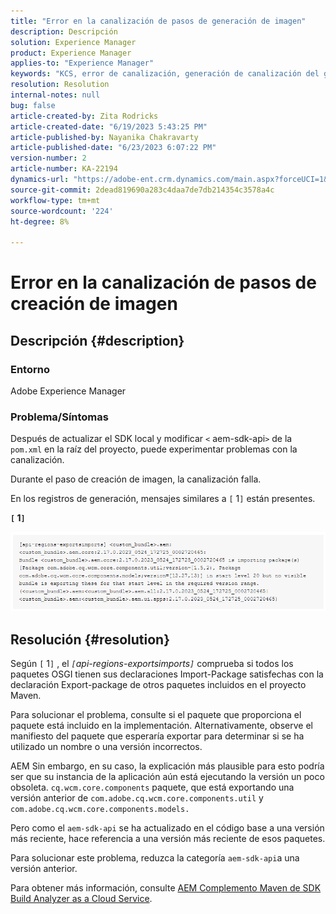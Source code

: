```yaml
---
title: "Error en la canalización de pasos de generación de imagen"
description: Descripción
solution: Experience Manager
product: Experience Manager
applies-to: "Experience Manager"
keywords: "KCS, error de canalización, generación de canalización del generador de imágenes"
resolution: Resolution
internal-notes: null
bug: false
article-created-by: Zita Rodricks
article-created-date: "6/19/2023 5:43:25 PM"
article-published-by: Nayanika Chakravarty
article-published-date: "6/23/2023 6:07:22 PM"
version-number: 2
article-number: KA-22194
dynamics-url: "https://adobe-ent.crm.dynamics.com/main.aspx?forceUCI=1&pagetype=entityrecord&etn=knowledgearticle&id=116e6dc8-c80e-ee11-8f6d-6045bd006b3d"
source-git-commit: 2dead819690a283c4daa7de7db214354c3578a4c
workflow-type: tm+mt
source-wordcount: '224'
ht-degree: 8%

---
```


# Error en la canalización de pasos de creación de imagen

## Descripción {#description}


### Entorno

Adobe Experience Manager

### Problema/Síntomas

Después de actualizar el SDK local y modificar `<` aem-sdk-api`>`  de la `pom.xml` en la raíz del proyecto, puede experimentar problemas con la canalización.

Durante el paso de creación de imagen, la canalización falla.

En los registros de generación, mensajes similares a `[` 1`]`  están presentes.

<b>`[` 1`]` </b>

<b>![](assets/___9f82ca57-ec11-ee11-8f6d-6045bd0067ea___.png)</b>


## Resolución {#resolution}


Según `[` 1`]` , el *`[`api-regions-exportsimports`]`* comprueba si todos los paquetes OSGI tienen sus declaraciones Import-Package satisfechas con la declaración Export-package de otros paquetes incluidos en el proyecto Maven.

Para solucionar el problema, consulte si el paquete que proporciona el paquete está incluido en la implementación. Alternativamente, observe el manifiesto del paquete que esperaría exportar para determinar si se ha utilizado un nombre o una versión incorrectos.

AEM Sin embargo, en su caso, la explicación más plausible para esto podría ser que su instancia de la aplicación aún está ejecutando la versión un poco obsoleta. `cq.wcm.core.components` paquete, que está exportando una versión anterior de `com.adobe.cq.wcm.core.components.util` y `com.adobe.cq.wcm.core.components.models.`

Pero como el `aem-sdk-api` se ha actualizado en el código base a una versión más reciente, hace referencia a una versión más reciente de esos paquetes.

Para solucionar este problema, reduzca la categoría `aem-sdk-api`a una versión anterior.

Para obtener más información, consulte [AEM Complemento Maven de SDK Build Analyzer as a Cloud Service](https://experienceleague.adobe.com/docs/experience-manager-core-components/using/developing/archetype/build-analyzer-maven-plugin.html?lang=es).

